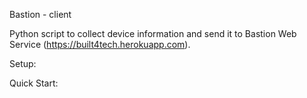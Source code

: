 ﻿Bastion - client

Python script to collect device information and send it to Bastion Web Service (https://built4tech.herokuapp.com).

Setup:

Quick Start:




